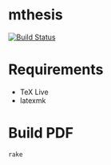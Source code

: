 mthesis
=======

[![Build Status](https://travis-ci.com/sawaken/mthesis.svg?token=46Mp6xrHukCWQqyh951J&branch=master)](https://travis-ci.com/sawaken/mthesis)

# Requirements
* TeX Live
* latexmk

# Build PDF
```sh
rake
```
